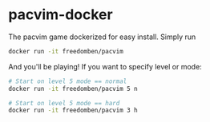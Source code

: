 # pacvim-docker

The pacvim game dockerized for easy install.  Simply run

```sh
docker run -it freedomben/pacvim
```

And you'll be playing!  If you want to specify level or mode:

```sh
# Start on level 5 mode == normal
docker run -it freedomben/pacvim 5 n
```

```sh
# Start on level 5 mode == hard
docker run -it freedomben/pacvim 3 h
```
